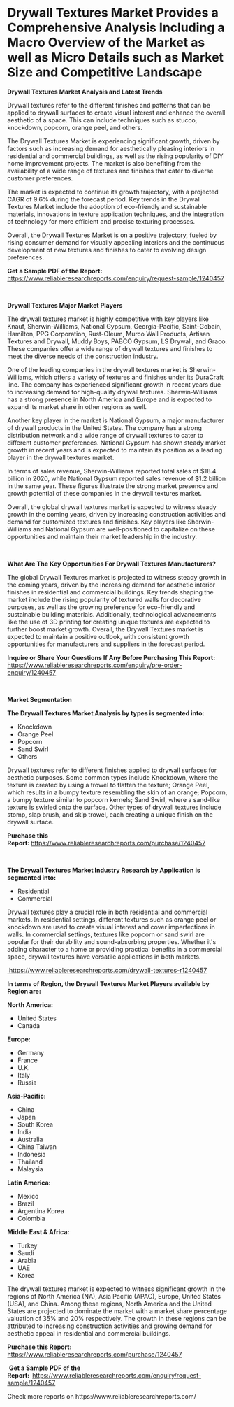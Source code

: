 <p><h1>Drywall Textures Market Provides a Comprehensive Analysis Including a Macro Overview of the Market as well as Micro Details such as Market Size and Competitive Landscape</h1></p><p><strong>Drywall Textures Market Analysis and Latest Trends</strong></p>
<p><p>Drywall textures refer to the different finishes and patterns that can be applied to drywall surfaces to create visual interest and enhance the overall aesthetic of a space. This can include techniques such as stucco, knockdown, popcorn, orange peel, and others.</p><p>The Drywall Textures Market is experiencing significant growth, driven by factors such as increasing demand for aesthetically pleasing interiors in residential and commercial buildings, as well as the rising popularity of DIY home improvement projects. The market is also benefiting from the availability of a wide range of textures and finishes that cater to diverse customer preferences.</p><p>The market is expected to continue its growth trajectory, with a projected CAGR of 9.6% during the forecast period. Key trends in the Drywall Textures Market include the adoption of eco-friendly and sustainable materials, innovations in texture application techniques, and the integration of technology for more efficient and precise texturing processes.</p><p>Overall, the Drywall Textures Market is on a positive trajectory, fueled by rising consumer demand for visually appealing interiors and the continuous development of new textures and finishes to cater to evolving design preferences.</p></p>
<p><strong>Get a Sample PDF of the Report:&nbsp;</strong> <a href="https://www.reliableresearchreports.com/enquiry/request-sample/1240457">https://www.reliableresearchreports.com/enquiry/request-sample/1240457</a></p>
<p>&nbsp;</p>
<p><strong>Drywall Textures Major Market Players</strong></p>
<p><p>The drywall textures market is highly competitive with key players like Knauf, Sherwin-Williams, National Gypsum, Georgia-Pacific, Saint-Gobain, Hamilton, PPG Corporation, Rust-Oleum, Murco Wall Products, Artisan Textures and Drywall, Muddy Boys, PABCO Gypsum, LS Drywall, and Graco. These companies offer a wide range of drywall textures and finishes to meet the diverse needs of the construction industry.</p><p>One of the leading companies in the drywall textures market is Sherwin-Williams, which offers a variety of textures and finishes under its DuraCraft line. The company has experienced significant growth in recent years due to increasing demand for high-quality drywall textures. Sherwin-Williams has a strong presence in North America and Europe and is expected to expand its market share in other regions as well.</p><p>Another key player in the market is National Gypsum, a major manufacturer of drywall products in the United States. The company has a strong distribution network and a wide range of drywall textures to cater to different customer preferences. National Gypsum has shown steady market growth in recent years and is expected to maintain its position as a leading player in the drywall textures market.</p><p>In terms of sales revenue, Sherwin-Williams reported total sales of $18.4 billion in 2020, while National Gypsum reported sales revenue of $1.2 billion in the same year. These figures illustrate the strong market presence and growth potential of these companies in the drywall textures market.</p><p>Overall, the global drywall textures market is expected to witness steady growth in the coming years, driven by increasing construction activities and demand for customized textures and finishes. Key players like Sherwin-Williams and National Gypsum are well-positioned to capitalize on these opportunities and maintain their market leadership in the industry.</p></p>
<p>&nbsp;</p>
<p><strong>What Are The Key Opportunities For Drywall Textures Manufacturers?</strong></p>
<p><p>The global Drywall Textures market is projected to witness steady growth in the coming years, driven by the increasing demand for aesthetic interior finishes in residential and commercial buildings. Key trends shaping the market include the rising popularity of textured walls for decorative purposes, as well as the growing preference for eco-friendly and sustainable building materials. Additionally, technological advancements like the use of 3D printing for creating unique textures are expected to further boost market growth. Overall, the Drywall Textures market is expected to maintain a positive outlook, with consistent growth opportunities for manufacturers and suppliers in the forecast period.</p></p>
<p><strong>Inquire or Share Your Questions If Any Before Purchasing This Report:</strong> <a href="https://www.reliableresearchreports.com/enquiry/pre-order-enquiry/1240457">https://www.reliableresearchreports.com/enquiry/pre-order-enquiry/1240457</a></p>
<p>&nbsp;</p>
<p><strong>Market Segmentation</strong></p>
<p><strong>The Drywall Textures Market Analysis by types is segmented into:</strong></p>
<p><ul><li>Knockdown</li><li>Orange Peel</li><li>Popcorn</li><li>Sand Swirl</li><li>Others</li></ul></p>
<p><p>Drywall textures refer to different finishes applied to drywall surfaces for aesthetic purposes. Some common types include Knockdown, where the texture is created by using a trowel to flatten the texture; Orange Peel, which results in a bumpy texture resembling the skin of an orange; Popcorn, a bumpy texture similar to popcorn kernels; Sand Swirl, where a sand-like texture is swirled onto the surface. Other types of drywall textures include stomp, slap brush, and skip trowel, each creating a unique finish on the drywall surface.</p></p>
<p><strong>Purchase this Report:&nbsp;</strong><a href="https://www.reliableresearchreports.com/purchase/1240457">https://www.reliableresearchreports.com/purchase/1240457</a></p>
<p>&nbsp;</p>
<p><strong>The Drywall Textures Market Industry Research by Application is segmented into:</strong></p>
<p><ul><li>Residential</li><li>Commercial</li></ul></p>
<p><p>Drywall textures play a crucial role in both residential and commercial markets. In residential settings, different textures such as orange peel or knockdown are used to create visual interest and cover imperfections in walls. In commercial settings, textures like popcorn or sand swirl are popular for their durability and sound-absorbing properties. Whether it's adding character to a home or providing practical benefits in a commercial space, drywall textures have versatile applications in both markets.</p></p>
<p><a href="https://www.reliableresearchreports.com/drywall-textures-r1240457">&nbsp;https://www.reliableresearchreports.com/drywall-textures-r1240457</a></p>
<p><strong>In terms of Region, the Drywall Textures Market Players available by Region are:</strong></p>
<p>
    <p> <strong> North America: </strong>
        <ul>
            <li>United States</li>
            <li>Canada</li>
        </ul>
        </p> 
    <p> <strong> Europe: </strong>
        <ul>
            <li>Germany</li>
            <li>France</li>
            <li>U.K.</li>
            <li>Italy</li>
            <li>Russia</li>
        </ul>
        </p> 
    <p> <strong> Asia-Pacific: </strong>
        <ul>
            <li>China</li>
            <li>Japan</li>
            <li>South Korea</li>
            <li>India</li>
            <li>Australia</li>
            <li>China Taiwan</li>
            <li>Indonesia</li>
            <li>Thailand</li>
            <li>Malaysia</li>
        </ul>
        </p> 
    <p> <strong> Latin America: </strong>
        <ul>
            <li>Mexico</li>
            <li>Brazil</li>
            <li>Argentina Korea</li>
            <li>Colombia</li>
        </ul>
        </p> 
    <p> <strong> Middle East & Africa: </strong>
        <ul>
            <li>Turkey</li>
            <li>Saudi</li>
            <li>Arabia</li>
            <li>UAE</li>
            <li>Korea</li>
        </ul>
    </p>
    </p>
<p><p>The drywall textures market is expected to witness significant growth in the regions of North America (NA), Asia Pacific (APAC), Europe, United States (USA), and China. Among these regions, North America and the United States are projected to dominate the market with a market share percentage valuation of 35% and 20% respectively. The growth in these regions can be attributed to increasing construction activities and growing demand for aesthetic appeal in residential and commercial buildings.</p></p>
<p><strong>Purchase this Report: </strong><a href="https://www.reliableresearchreports.com/purchase/1240457">https://www.reliableresearchreports.com/purchase/1240457</a></p>
<p>&nbsp;<strong>Get a Sample PDF of the Report:&nbsp;&nbsp;</strong><a href="https://www.reliableresearchreports.com/enquiry/request-sample/1240457">https://www.reliableresearchreports.com/enquiry/request-sample/1240457</a></p>
<p><strong></strong></p>
<p>Check more reports on https://www.reliableresearchreports.com/</p>